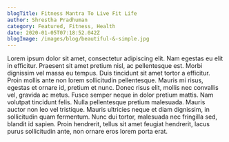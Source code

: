 ```yaml
---
blogTitle: Fitness Mantra To Live Fit Life
author: Shrestha Pradhuman
category: Featured, Fitness, Health
date: 2020-01-05T07:18:52.042Z
blogImage: /images/blog/beautiful-&-simple.jpg
---
```


Lorem ipsum dolor sit amet, consectetur adipiscing elit. Nam egestas eu elit in efficitur. Praesent sit amet pretium nisl, ac pellentesque est. Morbi dignissim vel massa eu tempus. Duis tincidunt sit amet tortor a efficitur. Proin mollis ante non lorem sollicitudin pellentesque. Mauris mi risus, egestas et ornare id, pretium et nunc. Donec risus elit, mollis nec convallis vel, gravida ac metus. Fusce semper neque in dolor pretium mattis. Nam volutpat tincidunt felis. Nulla pellentesque pretium malesuada. Mauris auctor non leo vel tristique. Mauris ultricies neque et diam dignissim, in sollicitudin quam fermentum. Nunc dui tortor, malesuada nec fringilla sed, blandit id sapien. Proin hendrerit, tellus sit amet feugiat hendrerit, lacus purus sollicitudin ante, non ornare eros lorem porta erat.


